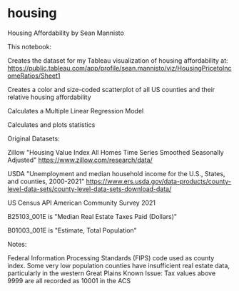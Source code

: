 # housing

Housing Affordability by Sean Mannisto

This notebook:

Creates the dataset for my Tableau visualization of housing affordability at: https://public.tableau.com/app/profile/sean.mannisto/viz/HousingPricetoIncomeRatios/Sheet1

Creates a color and size-coded scatterplot of all US counties and their relative housing affordability

Calculates a Multiple Linear Regression Model

Calculates and plots statistics

Original Datasets:

Zillow "Housing Value Index All Homes Time Series Smoothed Seasonally Adjusted" https://www.zillow.com/research/data/

USDA "Unemployment and median household income for the U.S., States, and counties, 2000-2021" https://www.ers.usda.gov/data-products/county-level-data-sets/county-level-data-sets-download-data/

US Census API American Community Survey 2021

B25103_001E is "Median Real Estate Taxes Paid (Dollars)"

B01003_001E is "Estimate, Total Population"

Notes:

Federal Information Processing Standards (FIPS) code used as county index.
Some very low population counties have insufficient real estate data, particularly in the western Great Plains
Known Issue: Tax values above 9999 are all recorded as 10001 in the ACS
